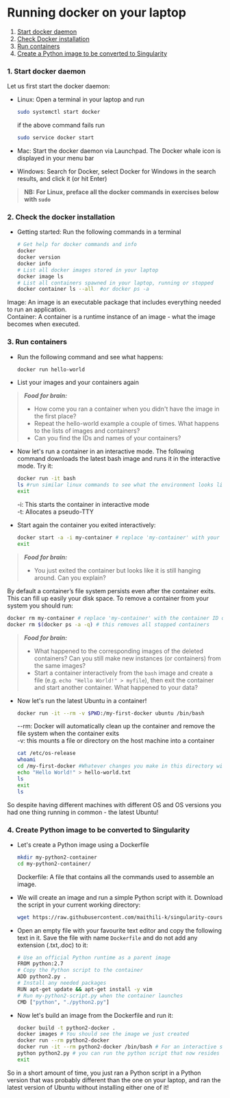 # Running docker on your laptop

1. [Start docker daemon](#start-docker)
2. [Check Docker installation](#check-docker)
3. [Run containers](#run-containers)
4. [Create a Python image to be converted to Singularity](#create-image) 

### <a name="start-docker"></a> 1. Start docker daemon

Let us first start the docker daemon: 

* Linux: Open a terminal in your laptop and run

    ```sh
    sudo systemctl start docker
    ```
    if the above command fails run 
    ```sh
    sudo service docker start
    ```
* Mac: Start the docker daemon via Launchpad. The Docker whale icon is displayed in your menu bar

* Windows: Search for Docker, select Docker for Windows in the search results, and click it (or hit Enter)

> **NB: For Linux, preface all the docker commands in exercises below with `sudo`**
  
### <a name="check-docker"></a> 2. Check the docker installation

* Getting started: Run the following commands in a terminal  

    ```sh
    # Get help for docker commands and info 
    docker
    docker version
    docker info 
    # List all docker images stored in your laptop
    docker image ls 
    # List all containers spawned in your laptop, running or stopped
    docker container ls --all  #or docker ps -a
    ```

Image: An image  is an executable package that includes everything needed to run an application.    
Container: A container is a runtime instance of an image - what the image becomes when executed. 

    
### <a name="run-containers"></a> 3. Run containers

* Run the following command and see what happens: 

    ```sh
    docker run hello-world
    ```  

* List your images and your containers again

> **_Food for brain:_**
>
> * How come you ran a container when you didn't have the image in the first place?
> * Repeat the hello-world example a couple of times. What happens to the lists of images and containers?  
> * Can you find the IDs and names of your containers?

* Now let's run a container in an interactive mode. The following command downloads the latest bash image and runs it in the interactive mode. Try it:

   ```sh
   docker run -it bash
   ls #run similar linux commands to see what the environment looks like
   exit
   ```
   -i: This starts the container in interactive mode   
   -t: Allocates a pseudo-TTY
   
 * Start again the container you exited interactively:
 
    ```sh
   docker start -a -i my-container # replace 'my-container' with your container ID or name 
   exit
   ```
   
> **_Food for brain:_**
>
> * You just exited the container but looks like it is still hanging around. Can you explain?
   
By default a container’s file system persists even after the container exits. This can fill up easily your disk space. To remove a container from your system you should run:

   ```sh
   docker rm my-container # replace 'my-container' with the container ID or name to be removed
   docker rm $(docker ps -a -q) # this removes all stopped containers
   ```
   
> **_Food for brain:_**
>
> * What happened to the corresponding images of the deleted containers? Can you still make new instances (or containers) from the same images? 
> * Start a container interactively from the `bash` image and create a file (e.g. `echo "Hello World!" > myfile`), then exit the container and start another container. What happened to your data?


* Now let's run the latest Ubuntu in a container!

   ```sh
   docker run -it --rm -v $PWD:/my-first-docker ubuntu /bin/bash 
   ```
   
  --rm: Docker will automatically clean up the container and remove the file system when the container exits  
  -v: this mounts a file or directory on the host machine into a container
 
   
   ```sh
   cat /etc/os-release
   whoami
   cd /my-first-docker #Whatever changes you make in this directory will also be made on your host so be careful!
   echo "Hello World!" > hello-world.txt
   ls
   exit
   ls
   ```
  
So despite having different machines with different OS and OS versions you had one thing running in common - the latest Ubuntu!
    
### <a name="create-image"></a> 4. Create Python image to be converted to Singularity

* Let's create a Python image using a Dockerfile

   ```sh
   mkdir my-python2-container
   cd my-python2-container/
   ```
   
   Dockerfile: A file that contains all the commands used to assemble an image. 

* We will create an image and run a simple Python script with it. Download the script in your current working directory:

   ```sh
   wget https://raw.githubusercontent.com/maithili-k/singularity-course/master/python2.py
   ```

* Open an empty file with your favourite text editor and copy the following text in it. Save the file with name `Dockerfile` and do not add any extension (.txt,.doc) to it:

   ```sh
   # Use an official Python runtime as a parent image
   FROM python:2.7 
   # Copy the Python script to the container
   ADD python2.py . 
   # Install any needed packages 
   RUN apt-get update && apt-get install -y vim
   # Run my-python2-script.py when the container launches
   CMD ["python", "./python2.py"]
   ```
   
*  Now let's build an image from the Dockerfile and run it:
   
   ```sh
   docker build -t python2-docker .
   docker images # You should see the image we just created
   docker run --rm python2-docker 
   docker run -it --rm python2-docker /bin/bash # For an interactive session
   python python2.py # you can run the python script that now resides in your container
   exit
   ```

So in a short amount of time, you just ran a Python script in a Python version that was probably different than the one on your laptop, and ran the latest version of Ubuntu without installing either one of it! 


<!---#http://www.scmgalaxy.com/tutorials/location-of-dockers-images-in-all-operating-systems/>

